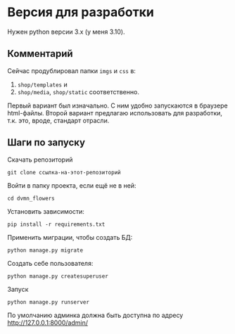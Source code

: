 # Версия для разработки

Нужен python версии 3.x (у меня 3.10).

## Комментарий
Сейчас продублировал папки `imgs` и `css` в:
1) `shop/templates` 
и
2) `shop/media`, `shop/static` соответственно. 

Первый вариант был изначально. С ним удобно запускаются в браузере html-файлы. Второй вариант предлагаю использовать для разработки, т.к. это, вроде, стандарт отрасли. 

## Шаги по запуску
Скачать репозиторий
```commandline
git clone ссылка-на-этот-репозиторий
```

Войти в папку проекта, если ещё не в ней:
```commandline
cd dvmn_flowers
```

Установить зависимости:
```commandline
pip install -r requirements.txt
```

Применить миграции, чтобы создать БД:
```commandline
python manage.py migrate
```

Создать себе пользователя:
```commandline
python manage.py createsuperuser
```

Запуск
```commandline
python manage.py runserver
```

По умолчанию админка должна быть доступна по адресу http://127.0.0.1:8000/admin/
